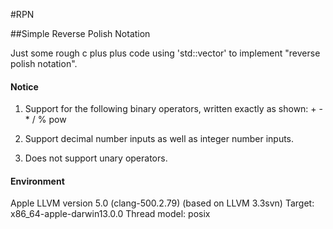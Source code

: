 #RPN

##Simple Reverse Polish Notation

Just some rough c plus plus code using 'std::vector' to implement "reverse polish notation".

#### Notice

1. Support for the following binary operators, written exactly as shown: + - * / % pow

2. Support decimal number inputs as well as integer number inputs.

3. Does not support unary operators.

#### Environment

Apple LLVM version 5.0 (clang-500.2.79) (based on LLVM 3.3svn)
Target: x86_64-apple-darwin13.0.0
Thread model: posix
